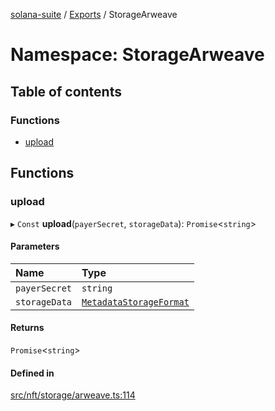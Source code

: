 [solana-suite](../README.md) / [Exports](../modules.md) / StorageArweave

# Namespace: StorageArweave

## Table of contents

### Functions

- [upload](StorageArweave.md#upload)

## Functions

### upload

▸ `Const` **upload**(`payerSecret`, `storageData`): `Promise`<`string`\>

#### Parameters

| Name | Type |
| :------ | :------ |
| `payerSecret` | `string` |
| `storageData` | [`MetadataStorageFormat`](../interfaces/MetadataStorageFormat.md) |

#### Returns

`Promise`<`string`\>

#### Defined in

[src/nft/storage/arweave.ts:114](https://github.com/fukaoi/solana-suite/blob/614964e/src/nft/storage/arweave.ts#L114)

